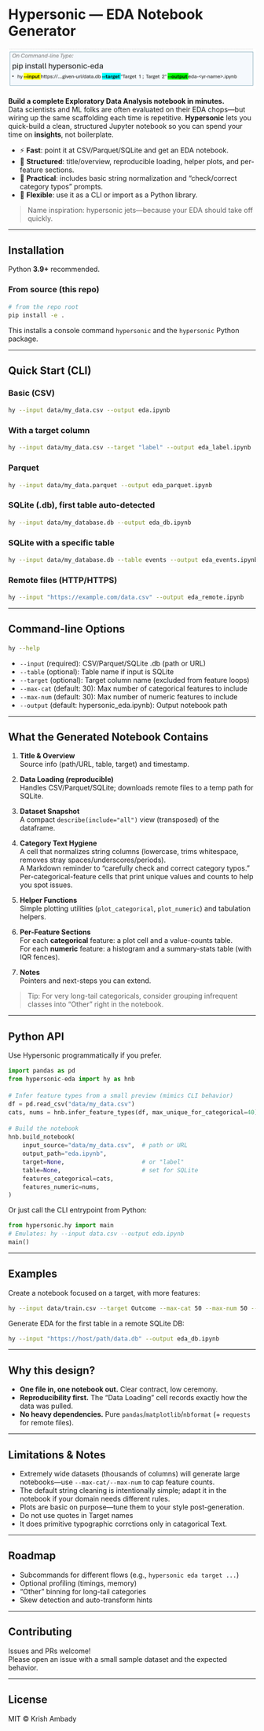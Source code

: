 # Hypersonic — EDA Notebook Generator

![Quick Start](img/QuickStart.png)

**Build a complete Exploratory Data Analysis notebook in minutes.**  
Data scientists and ML folks are often evaluated on their EDA chops—but wiring up the same scaffolding each time is repetitive. **Hypersonic** lets you quick-build a clean, structured Jupyter notebook so you can spend your time on **insights**, not boilerplate.

- ⚡ **Fast**: point it at CSV/Parquet/SQLite and get an EDA notebook.
- 🧭 **Structured**: title/overview, reproducible loading, helper plots, and per-feature sections.
- 🧹 **Practical**: includes basic string normalization and “check/correct category typos” prompts.
- 🧰 **Flexible**: use it as a CLI or import as a Python library.

> Name inspiration: hypersonic jets—because your EDA should take off quickly.

---

## Installation

Python **3.9+** recommended.

### From source (this repo)
```bash
# from the repo root
pip install -e .
```

This installs a console command `hypersonic` and the `hypersonic` Python package.

---

## Quick Start (CLI)

### Basic (CSV)
```bash
hy --input data/my_data.csv --output eda.ipynb
```

### With a target column
```bash
hy --input data/my_data.csv --target "label" --output eda_label.ipynb
```

### Parquet
```bash
hy --input data/my_data.parquet --output eda_parquet.ipynb
```

### SQLite (.db), first table auto-detected
```bash
hy --input data/my_database.db --output eda_db.ipynb
```

### SQLite with a specific table
```bash
hy --input data/my_database.db --table events --output eda_events.ipynb
```

### Remote files (HTTP/HTTPS)
```bash
hy --input "https://example.com/data.csv" --output eda_remote.ipynb
```

---

## Command-line Options

```bash
hy --help
```

- `--input` (required): CSV/Parquet/SQLite .db (path or URL)
- `--table` (optional): Table name if input is SQLite
- `--target` (optional): Target column name (excluded from feature loops)
- `--max-cat` (default: 30): Max number of categorical features to include
- `--max-num` (default: 30): Max number of numeric features to include
- `--output` (default: hypersonic_eda.ipynb): Output notebook path

---

## What the Generated Notebook Contains

1. **Title & Overview**  
   Source info (path/URL, table, target) and timestamp.

2. **Data Loading (reproducible)**  
   Handles CSV/Parquet/SQLite; downloads remote files to a temp path for SQLite.

3. **Dataset Snapshot**  
   A compact `describe(include="all")` view (transposed) of the dataframe.

4. **Category Text Hygiene**  
   A cell that normalizes string columns (lowercase, trims whitespace, removes stray spaces/underscores/periods).  
   A Markdown reminder to “carefully check and correct category typos.”  
   Per-categorical-feature cells that print unique values and counts to help you spot issues.

5. **Helper Functions**  
   Simple plotting utilities (`plot_categorical`, `plot_numeric`) and tabulation helpers.

6. **Per-Feature Sections**  
   For each **categorical** feature: a plot cell and a value-counts table.  
   For each **numeric** feature: a histogram and a summary-stats table (with IQR fences).

7. **Notes**  
   Pointers and next-steps you can extend.

> Tip: For very long-tail categoricals, consider grouping infrequent classes into “Other” right in the notebook.

---

## Python API

Use Hypersonic programmatically if you prefer.

```python
import pandas as pd
from hypersonic-eda import hy as hnb

# Infer feature types from a small preview (mimics CLI behavior)
df = pd.read_csv("data/my_data.csv")
cats, nums = hnb.infer_feature_types(df, max_unique_for_categorical=40)

# Build the notebook
hnb.build_notebook(
    input_source="data/my_data.csv",  # path or URL
    output_path="eda.ipynb",
    target=None,                      # or "label"
    table=None,                       # set for SQLite
    features_categorical=cats,
    features_numeric=nums,
)
```

Or just call the CLI entrypoint from Python:
```python
from hypersonic.hy import main
# Emulates: hy --input data.csv --output eda.ipynb
main()
```

---

## Examples

Create a notebook focused on a target, with more features:
```bash
hy --input data/train.csv --target Outcome --max-cat 50 --max-num 50 --output eda_outcome.ipynb
```

Generate EDA for the first table in a remote SQLite DB:
```bash
hy --input "https://host/path/data.db" --output eda_db.ipynb
```

---

## Why this design?

- **One file in, one notebook out.** Clear contract, low ceremony.
- **Reproducibility first.** The “Data Loading” cell records exactly how the data was pulled.
- **No heavy dependencies.** Pure `pandas`/`matplotlib`/`nbformat` (+ `requests` for remote files).

---

## Limitations & Notes

- Extremely wide datasets (thousands of columns) will generate large notebooks—use `--max-cat/--max-num` to cap feature counts.
- The default string cleaning is intentionally simple; adapt it in the notebook if your domain needs different rules.
- Plots are basic on purpose—tune them to your style post-generation.
- Do not use quotes in Target names
- It does primitive typographic corrctions only in catagorical Text.

---

## Roadmap

- Subcommands for different flows (e.g., `hypersonic eda target ...`)
- Optional profiling (timings, memory)
- “Other” binning for long-tail categories
- Skew detection and auto-transform hints

---

## Contributing

Issues and PRs welcome!  
Please open an issue with a small sample dataset and the expected behavior.

---

## License

MIT © Krish Ambady
